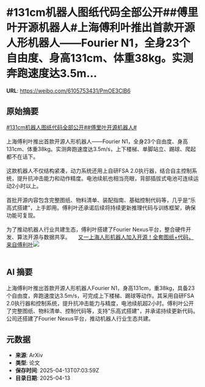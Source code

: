 # #131cm机器人图纸代码全部公开##傅里叶开源机器人#上海傅利叶推出首款开源人形机器人——Fourier N1，全身23个自由度、身高131cm、体重38kg。实测奔跑速度达3.5m...

**URL**: https://weibo.com/6105753431/PmOE3ClB6

## 原始摘要

<a href="https://m.weibo.cn/search?containerid=231522type%3D1%26t%3D10%26q%3D%23131cm%E6%9C%BA%E5%99%A8%E4%BA%BA%E5%9B%BE%E7%BA%B8%E4%BB%A3%E7%A0%81%E5%85%A8%E9%83%A8%E5%85%AC%E5%BC%80%23&amp;extparam=%23131cm%E6%9C%BA%E5%99%A8%E4%BA%BA%E5%9B%BE%E7%BA%B8%E4%BB%A3%E7%A0%81%E5%85%A8%E9%83%A8%E5%85%AC%E5%BC%80%23" data-hide=""><span class="surl-text">#131cm机器人图纸代码全部公开#</span></a><a href="https://m.weibo.cn/search?containerid=231522type%3D1%26t%3D10%26q%3D%23%E5%82%85%E9%87%8C%E5%8F%B6%E5%BC%80%E6%BA%90%E6%9C%BA%E5%99%A8%E4%BA%BA%23&amp;extparam=%23%E5%82%85%E9%87%8C%E5%8F%B6%E5%BC%80%E6%BA%90%E6%9C%BA%E5%99%A8%E4%BA%BA%23" data-hide=""><span class="surl-text">#傅里叶开源机器人#</span></a><br><br>上海傅利叶推出首款开源人形机器人——Fourier N1，全身23个自由度、身高131cm、体重38kg。实测奔跑速度达3.5m/s，上下楼梯、单脚站立、踢球、爬起都不在话下。<br><br>这款机器人不仅结构紧凑，动力系统还用上自研FSA 2.0执行器，结合自主控制系统，提升抗冲击能力和动作精度。电池续航也相当亮眼，背部插拔式电池可连续运动2小时以上。<br><br>首批开源内容包含完整图纸、物料清单、装配指南、基础控制代码等，几乎是“乐高式搭建”，上手即用。傅利叶还承诺后续将持续更新推理代码与训练框架，确保功能可复现。<br><br>为了推动机器人行业共建生态，傅利叶搭建了Fourier Nexus平台，整合硬件开发、算法开源与数据共享。 <a href="https://weibo.com/ttarticle/p/show?id=2309405154379001888798" data-hide=""><span class="url-icon"><img style="width: 1rem;height: 1rem" src="https://h5.sinaimg.cn/upload/2015/09/25/3/timeline_card_small_article_default.png" referrerpolicy="no-referrer"></span><span class="surl-text">又一上海人形机器人加入开源！全套图纸+代码，来自傅利叶</span></a><img style="" src="https://tvax1.sinaimg.cn/large/006Fd7o3gy1i0d9cz62lyj30rs0fmabb.jpg" referrerpolicy="no-referrer"><br><br>

## AI 摘要

上海傅利叶推出首款开源人形机器人Fourier N1，身高131cm，重38kg，具备23个自由度，奔跑速度达3.5m/s，可完成上下楼梯、踢球等动作。其采用自研FSA 2.0执行器和控制系统，提升抗冲击能力与精度，电池续航超2小时。傅利叶公开了完整图纸、物料清单、控制代码等，支持"乐高式搭建"，并承诺持续更新代码。公司还搭建了Fourier Nexus平台，推动机器人行业生态共建。

## 元数据

- **来源**: ArXiv
- **类型**: 论文
- **保存时间**: 2025-04-13T07:03:59Z
- **目录日期**: 2025-04-13
